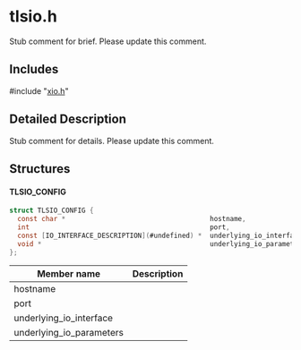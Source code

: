 # tlsio.h 

Stub comment for brief. Please update this comment.

## Includes

\#include "[xio.h](iot-c-ref-xio-h.md)"  

## Detailed Description

Stub comment for details. Please update this comment.

## Structures

#### TLSIO_CONFIG

```C
struct TLSIO_CONFIG {
  const char *                                    hostname,
  int                                             port,
  const [IO_INTERFACE_DESCRIPTION](#undefined) *  underlying_io_interface,
  void *                                          underlying_io_parameters
};
```
Member name                 | Description                                
----------------------------|----------------
 hostname            | 
 port            | 
 underlying_io_interface            | 
 underlying_io_parameters            | 

